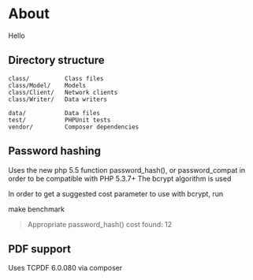 # About

Hello


## Directory structure


    class/          Class files
    class/Model/    Models
    class/Client/   Network clients
    class/Writer/   Data writers

    data/           Data files
    test/           PHPUnit tests
    vendor/         Composer dependencies




## Password hashing

Uses the new php 5.5 function password_hash(), or password_compat in order to be
compatible with PHP 5.3.7+
The bcrypt algorithm is used

In order to get a suggested cost parameter to use with bcrypt, run

  make benchmark

  > Appropriate password_hash() cost found: 12




## PDF support

Uses TCPDF 6.0.080 via composer
